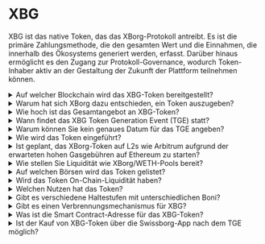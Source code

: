 # XBG

XBG ist das native Token, das das XBorg-Protokoll antreibt. Es ist die primäre Zahlungsmethode, die den gesamten Wert und die Einnahmen, die innerhalb des Ökosystems generiert werden, erfasst. Darüber hinaus ermöglicht es den Zugang zur Protokoll-Governance, wodurch Token-Inhaber aktiv an der Gestaltung der Zukunft der Plattform teilnehmen können.

<details>

<summary>Auf welcher Blockchain wird das XBG-Token bereitgestellt?</summary>

Das XBG-Token wird auf der Ethereum-Blockchain bereitgestellt und für eine verbesserte Skalierbarkeit und Effizienz mit dem Polygon-Netzwerk verbunden. Darüber hinaus wird eine separate Zuteilung von XBG-Token für die Bereitstellung auf der Borg-Chain vorgenommen, sobald sie vollständig betriebsbereit ist. Dieser Multi-Chain-Ansatz gewährleistet eine breite Zugänglichkeit und Vielseitigkeit für unsere Token-Inhaber.

</details>

<details>

<summary>Warum hat sich XBorg dazu entschieden, ein Token auszugeben?</summary>

XBorg ist fest entschlossen, ein communityzentriertes Ökosystem zu fördern, und unsere Entscheidung, ein Token auszugeben, spiegelt dieses Engagement wider. Im Gegensatz zu traditionellen Unternehmensmodellen, die sich auf wertbasierte Wertzuwächse konzentrieren, werden alle innerhalb unseres Ökosystems generierten Geldströme in die DAO (Dezentrale Autonome Organisation) Treasury umgeleitet. Dieses Modell ermöglicht eine direktere Beteiligung der Community und führt Interessen effektiver zusammen.

Mit der Einführung des XBG-Tokens schaffen wir eine in-Protokoll-Wirtschaft, in der das Token als primäres Zahlungsmittel dient. Dieser Schritt signalisiert einen Wandel hin zu einem partizipativen, communityorientierten Modell, in dem jedes Mitglied Mitspracherecht über die Ausrichtung der Plattform hat und am Erfolg teilhat. Es ist ein innovativer Ansatz, der unseren Glauben an das transformative Potenzial dezentralisierter Netzwerke unterstreicht.

</details>

<details>

<summary>Wie hoch ist das Gesamtangebot an XBG-Token?</summary>

Das maximale Angebot an XBG-Token wurde auf 1.000.000.000 (1 Milliarde) festgelegt.

</details>

<details>

<summary>Wann findet das XBG Token Generation Event (TGE) statt?</summary>

Das TGE wird gegen Ende 2023 stattfinden.&#x20;

</details>

<details>

<summary>Warum können Sie kein genaues Datum für das TGE angeben?</summary>

Als Team glauben wir, dass die Kryptomarktaussichten gegen Ende 2023 und in der Nähe von Bitcoin-Halbierungen positiv sein werden. Das XBorg-Team führt derzeit Gespräche mit erstklassigen Börsen, deren Meinungen ein erhebliches Gewicht bei der Bestimmung des idealen Zeitpunkts für die Token-Listung haben. Es ist wichtig zu beachten, dass die Einführung eines Tokens während Zeiten unsicherer Liquidität und Interesse an alternativen Coins ein Risiko darstellen kann.

Darüber hinaus erkennen wir an, dass der Wert eines Tokens in der Stärke des Ökosystems liegt, in dem er tätig ist. Unser Ziel ist es daher, vor der Einführung des Tokens eine Benutzerbasis von mindestens 100.000 aufzubauen.

Unser Team ist optimistisch in Bezug auf das Potenzial des Kryptomarktes gegen Ende 2023, insbesondere im Hinblick auf bevorstehende Bitcoin-Halbierungen.

</details>

<details>

<summary>Wie wird das Token eingeführt?</summary>

Wir planen, das Token über einen Balancer Liquidity Bootstrapping Pool zu veröffentlichen. Bitte beachten Sie, dass sich dies je nach Anforderungen der Börse und Marktsituation ändern kann.&#x20;

</details>

<details>

<summary>Ist geplant, das XBorg-Token auf L2s wie Arbitrum aufgrund der erwarteten hohen Gasgebühren auf Ethereum zu starten?</summary>

Ja, das Token wird auf ETH als primärem Markt gestartet und auf Polygon und schließlich auf anderen L2s gebrückt.

</details>

<details>

<summary>Wie stellen Sie Liquidität wie XBorg/WETH-Pools bereit?</summary>

5% des Kapitals der Seed-Runde und ein bedeutender Teil des öffentlichen Verkaufs werden als Liquidität in AMMs bereitgestellt.

</details>

<details>

<summary>Auf welchen Börsen wird das Token gelistet?</summary>

Wir unterhalten uns mit den folgenden Parteien.&#x20;

_Tier 1 Börsen:_&#x20;

* Binance
* Coinbase

_und Tier 2 Börsen:_&#x20;

* Kraken
* OKX
* ByBit
* Kucoin

Während bestimmte Gespräche weiter fortgeschritten sind als andere, können wir aufgrund von Geheimhaltungsvereinbarungen in Bezug auf bestimmte Gespräche keine Börsennotierungen bestätigen.

</details>

<details>

<summary>Wird das Token On-Chain-Liquidität haben?</summary>

Ja, ein Uniswap-Pool im Ethereum-Netzwerk (QuickSwap für Polygon) wird verfügbar sein und XBorg wird die anfängliche Liquidität bereitstellen. Wir werden Drittanbieter-Liquiditätsbereitstellungen zusätzlich mit LP-Belohnungen incentivieren. 5% des Kapitals der Seed-Runde und ein bedeutender Teil des öffentlichen Verkaufs werden als Liquidität in AMMs bereitgestellt.

</details>

<details>

<summary>Welchen Nutzen hat das Token?</summary>

Das XBG-Token spielt eine entscheidende Rolle im Netzwerk und dient als primäres Zahlungsmittel, zur Governance und als Anreiz für das Protokoll.

**In-App-Zahlungen & Plattformgebühren**&#x20;

XBG ist die primäre Zahlungsmethode und Transaktionsmittel im gesamten Protokoll, das bestimmten Gebühren unterliegt. Für Web2-Benutzer, die eine Fiat-Zahlung bevorzugen, erwirbt XBorg den entsprechenden Wert an XBG-Token auf dem freien Markt. Die Liste der über das Protokoll erhobenen Gebühren finden Sie auf der Folie: Protocol Sustainability & Revenue. Diese Gebühren werden in XBG erhoben.

**Governance**

Das XBG-Token wird für Governance-Maßnahmen in der XBorg DAO nach dem Token Generation Event verwendet. XBG-Token-Inhaber haben die Möglichkeit, über wichtige Entscheidungen zur Entwicklung des Protokolls abzustimmen.

**Staking**&#x20;

50% der in XBG gezahlten Gebühren und Einnahmen werden dem Staking-Reward-Pool zugewiesen. Die Höhe der Staking-Belohnungen hängt von der Dauer der Sperrfrist und dem Status des Einzelnen im Protokoll ab.

**Protokollzugriff**&#x20;

Einige Funktionen und Dienstprogramme des Protokolls unterliegen Zugangsbeschränkungen, die von der Menge an gehaltenem XBG und dem Status des Benutzers im Protokoll abhängen.

</details>

<details>

<summary>Gibt es verschiedene Haltestufen mit unterschiedlichen Boni?</summary>

Derzeit verleiht der Besitz von XBG-Token keinen bestimmten Status. Es sollte jedoch beachtet werden, dass der Zugang zu bestimmten Funktionen von der Menge an XBG abhängt, die man besitzt.

</details>

<details>

<summary>Gibt es einen Verbrennungsmechanismus für XBG?</summary>

Derzeit werden 50% der Einnahmen für Staking-Renditen verwendet, während der Rest dem Treasury zugewiesen wird. Die Governance könnte die genaue Aufteilung der Einnahmen beschließen und einen Teil für einen Verbrennungsmechanismus zuweisen.

</details>

<details>

<summary>Was ist die Smart Contract-Adresse für das XBG-Token?</summary>

Der Vertrag des XBG-Tokens wurde noch nicht auf Testnet oder Mainnet bereitgestellt. Es sind daher keine Vertragsadressen verfügbar.

</details>

<details>

<summary>Ist der Kauf von XBG-Token über die Swissborg-App nach dem TGE möglich?</summary>

Es ist sehr wahrscheinlich. Um bei SwissBorg gelistet zu werden, muss das XBG-Token entweder auf Kraken, Binance oder LBank gelistet sein.&#x20;

</details>

&#x20;